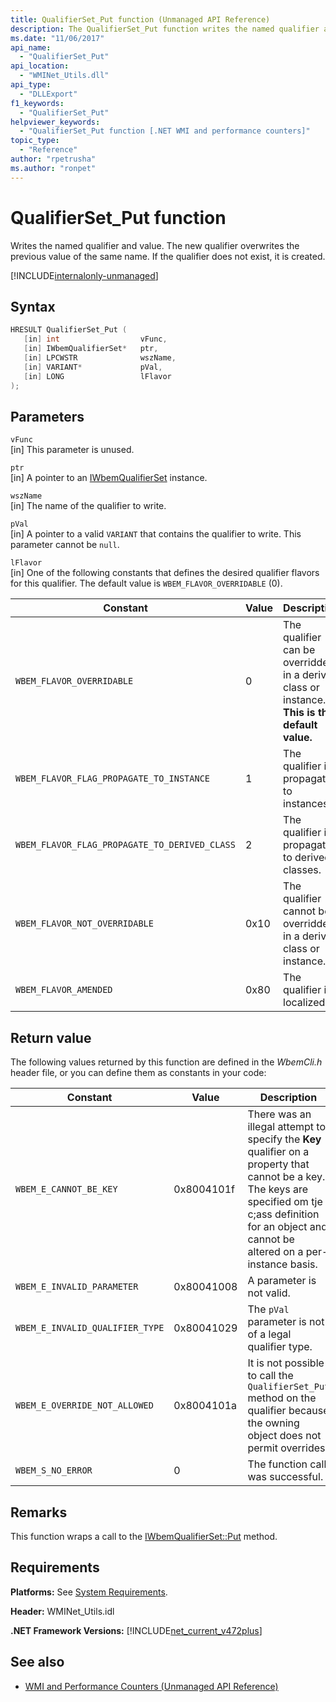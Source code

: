 ```yaml
---
title: QualifierSet_Put function (Unmanaged API Reference)
description: The QualifierSet_Put function writes the named qualifier and its value.
ms.date: "11/06/2017"
api_name:
  - "QualifierSet_Put"
api_location:
  - "WMINet_Utils.dll"
api_type:
  - "DLLExport"
f1_keywords:
  - "QualifierSet_Put"
helpviewer_keywords:
  - "QualifierSet_Put function [.NET WMI and performance counters]"
topic_type:
  - "Reference"
author: "rpetrusha"
ms.author: "ronpet"
---
```


# QualifierSet_Put function

Writes the named qualifier and value. The new qualifier overwrites the previous value of the same name. If the qualifier does not exist, it is created.

[!INCLUDE[internalonly-unmanaged](../../../../includes/internalonly-unmanaged.md)]

## Syntax

```cpp
HRESULT QualifierSet_Put (
   [in] int                  vFunc,
   [in] IWbemQualifierSet*   ptr,
   [in] LPCWSTR              wszName,
   [in] VARIANT*             pVal,
   [in] LONG                 lFlavor
);
```

## Parameters

`vFunc`\
[in] This parameter is unused.

`ptr`\
[in] A pointer to an [IWbemQualifierSet](/windows/desktop/api/wbemcli/nn-wbemcli-iwbemqualifierset) instance.

`wszName`\
[in] The name of the qualifier to write.

`pVal`\
[in] A pointer to a valid `VARIANT` that contains the qualifier to write. This parameter cannot be `null`.

`lFlavor`\
[in] One of the following constants that defines the desired qualifier flavors for this qualifier. The default value is `WBEM_FLAVOR_OVERRIDABLE` (0).

|Constant  |Value  |Description  |
|---------|---------|---------|
| `WBEM_FLAVOR_OVERRIDABLE` | 0 | The qualifier can be overridden in a derived class or instance. **This is the default value.** |
| `WBEM_FLAVOR_FLAG_PROPAGATE_TO_INSTANCE` | 1 | The qualifier is propagated to instances. |
| `WBEM_FLAVOR_FLAG_PROPAGATE_TO_DERIVED_CLASS` | 2 | The qualifier is propagated to derived classes. |
| `WBEM_FLAVOR_NOT_OVERRIDABLE` | 0x10 | The qualifier cannot be overridden in a derived class or instance. |
| `WBEM_FLAVOR_AMENDED` | 0x80 | The qualifier is localized. |

## Return value

The following values returned by this function are defined in the *WbemCli.h* header file, or you can define them as constants in your code:

|Constant  |Value  |Description  |
|---------|---------|---------|
| `WBEM_E_CANNOT_BE_KEY` | 0x8004101f | There was an illegal attempt to specify the **Key** qualifier on a property that cannot be a key. The keys are specified om tje c;ass definition for an object and cannot be altered on a per-instance basis. |
| `WBEM_E_INVALID_PARAMETER` | 0x80041008 | A parameter is not valid. |
| `WBEM_E_INVALID_QUALIFIER_TYPE` | 0x80041029 | The `pVal` parameter is not of a legal qualifier type. |
| `WBEM_E_OVERRIDE_NOT_ALLOWED` | 0x8004101a | It is not possible to call the `QualifierSet_Put` method on the qualifier because the owning object does not permit overrides. |
| `WBEM_S_NO_ERROR` | 0 | The function call was successful.  |

## Remarks

This function wraps a call to the [IWbemQualifierSet::Put](/windows/desktop/api/wbemcli/nf-wbemcli-iwbemqualifierset-put) method.

## Requirements

**Platforms:** See [System Requirements](../../../../docs/framework/get-started/system-requirements.md).

**Header:** WMINet_Utils.idl

**.NET Framework Versions:** [!INCLUDE[net_current_v472plus](../../../../includes/net-current-v472plus.md)]

## See also

- [WMI and Performance Counters (Unmanaged API Reference)](index.md)